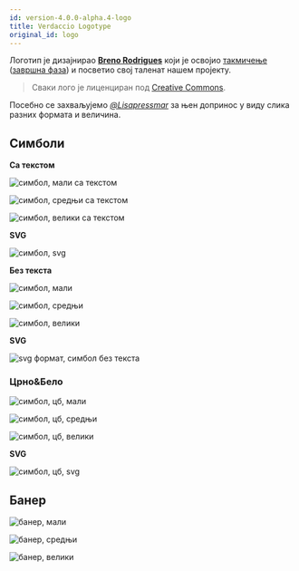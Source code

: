 ```yaml
---
id: version-4.0.0-alpha.4-logo
title: Verdaccio Logotype
original_id: logo
---
```


Логотип је дизајнирао **[Breno Rodrigues](https://github.com/rodriguesbreno)** који је освојио [такмичење](https://github.com/verdaccio/verdaccio/issues/237) ([завршна фаза](https://github.com/verdaccio/verdaccio/issues/328)) и посветио свој таленат нашем пројекту.

> Сваки лого је лиценциран под [Creative Commons](https://github.com/verdaccio/verdaccio/blob/master/LICENSE-docs).

Посебно се захваљујемо *[@Lisapressmar](https://github.com/Lisapressmar)* за њен допринос у виду слика разних формата и величина.

## Симболи

**Са текстом**

![симбол, мали са текстом](assets/logo/symbol/png/logo-small-header-bottom.png)

![симбол, средњи са текстом](assets/logo/symbol/png/logo-small-header-bottom@2x.png)

![симбол, велики са текстом](assets/logo/symbol/png/logo-small-header-bottom@3x.png)

**SVG**

![симбол, svg](assets/logo/symbol/svg/logo-small-header-bottom.svg)

**Без текста**

![симбол, мали](assets/logo/symbol/png/verdaccio-tiny.png)

![симбол, средњи](assets/logo/symbol/png/verdaccio-tiny@2x.png)

![симбол, велики](assets/logo/symbol/png/verdaccio-tiny@3x.png)

**SVG**

![svg формат, симбол без текста](assets/logo/symbol/svg/verdaccio-tiny.svg)

### Црно&Бело

![симбол, цб, мали](assets/logo/symbol/png/verdaccio-blackwhite.png)

![симбол, цб, средњи](assets/logo/symbol/png/verdaccio-blackwhite@2x.png)

![симбол, цб, велики](assets/logo/symbol/png/verdaccio-blackwhite@3x.png)

**SVG**

![симбол, цб, svg](assets/logo/symbol/svg/verdaccio-blackwhite.svg)

## Банер

![банер, мали](assets/logo/banner/png/verdaccio-banner.png)

![банер, средњи](assets/logo/banner/png/verdaccio-banner@2x.png)

![банер, велики](assets/logo/banner/png/verdaccio-banner@3x.png)